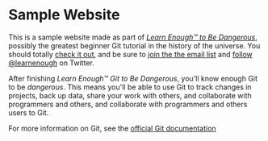 # Sample Website

This is a sample website made as part of [*Learn Enough™ to Be Dangerous*](http://learnenough.com/git-tutorial), possibly the greatest beginner Git tutorial in the history of the universe. You should totally [check it out](http://learnenough.com/git-tutorial), and be sure to [join the the email list](http://learnenough.com/#email_list) and [follow @learnenough](http://twitter.com/learnenough) on Twitter.

After finishing *Learn Enough™ Git to Be Dangerous*, you'll know enough Git to be *dangerous*. This means you'll be able to use Git to track changes in projects, back up data, share your work with others, and collaborate with programmers and others, and collaborate with programmers and others users to Git.

For more information on Git, see the [official Git documentation](https://git-scm.com/)

